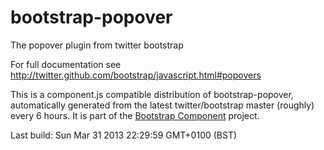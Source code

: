 # bootstrap-popover
The popover plugin from twitter bootstrap

For full documentation see http://twitter.github.com/bootstrap/javascript.html#popovers

This is a component.js compatible distribution of bootstrap-popover, automatically generated
from the latest twitter/bootstrap master (roughly) every 6 hours. It is part of the <a href="http://github.com/codemix/bootstrap-component">Bootstrap Component</a>
project.


Last build: Sun Mar 31 2013 22:29:59 GMT+0100 (BST)
